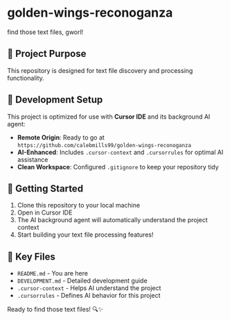 # golden-wings-reconoganza
find those text files, gworl!

## 🎯 Project Purpose
This repository is designed for text file discovery and processing functionality.

## 🔧 Development Setup
This project is optimized for use with **Cursor IDE** and its background AI agent:

- **Remote Origin**: Ready to go at `https://github.com/calebmills99/golden-wings-reconoganza`
- **AI-Enhanced**: Includes `.cursor-context` and `.cursorrules` for optimal AI assistance
- **Clean Workspace**: Configured `.gitignore` to keep your repository tidy

## 🚀 Getting Started
1. Clone this repository to your local machine
2. Open in Cursor IDE
3. The AI background agent will automatically understand the project context
4. Start building your text file processing features!

## 📁 Key Files
- `README.md` - You are here
- `DEVELOPMENT.md` - Detailed development guide
- `.cursor-context` - Helps AI understand the project
- `.cursorrules` - Defines AI behavior for this project

Ready to find those text files! 🔍✨
